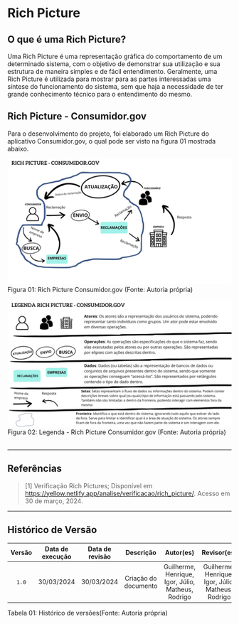 # Rich Picture


## O que é uma Rich Picture?
Uma Rich Picture é uma representação gráfica do comportamento de um determinado sistema, com o objetivo de demonstrar sua utilização e sua estrutura de maneira simples e de fácil entendimento. Geralmente, uma Rich Picture é utilizada para mostrar para as partes interessadas uma síntese do funcionamento do sistema, sem que haja a necessidade de ter grande conhecimento técnico para o entendimento do mesmo.

## Rich Picture - Consumidor.gov
Para o desenvolvimento do projeto, foi elaborado um Rich Picture do aplicativo Consumidor.gov, o qual pode ser visto na figura 01 mostrada abaixo.

<img src="https://github.com/Requisitos-de-Software/2024.1-Consumidor.gov/blob/main/assets/img/planejamento/rich-picture.jpg?raw=true"/>

<div align="center">
<figcaption align="left">Figura 01: Rich Picture Consumidor.gov (Fonte: Autoria própria)</figcaption>
</div>
<br/>

<img src="https://github.com/Requisitos-de-Software/2024.1-Consumidor.gov/blob/main/assets/img/planejamento/rich-picture-legenda.jpg?raw=true"/>
<div align="center">
<figcaption align="left">Figura 02: Legenda - Rich Picture Consumidor.gov (Fonte: Autoria própria)</figcaption>
</div>
<br/>

---


## Referências

>[1] Verificação Rich Pictures; Disponível em <https://yellow.netlify.app/analise/verificacao/rich_picture/>. Acesso em 30 de março, 2024. 

---

## Histórico de Versão
| Versão | Data de execução | Data de revisão |  Descrição            | Autor(es)         | Revisor(es)  |
| :------: | :----------: | :--------: | :--------------------: | :-------------: | :----------: |
| `1.0`  | 30/03/2024 | 30/03/2024 | Criação do documento | Guilherme, Henrique, Igor, Júlio, Matheus, Rodrigo | Guilherme, Henrique, Igor, Júlio, Matheus, Rodrigo |


<div align="center">
<figcaption align="left">Tabela 01: Histórico de versões(Fonte: Autoria própria)</figcaption>
</div>
<br/>